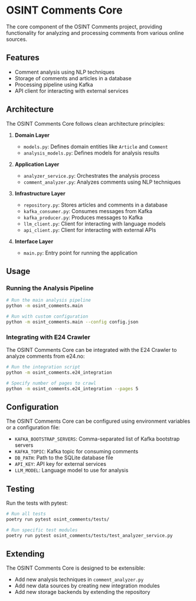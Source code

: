 # OSINT Comments Core

The core component of the OSINT Comments project, providing functionality for analyzing and processing comments from various online sources.

## Features

- Comment analysis using NLP techniques
- Storage of comments and articles in a database
- Processing pipeline using Kafka
- API client for interacting with external services

## Architecture

The OSINT Comments Core follows clean architecture principles:

1. **Domain Layer**
   - `models.py`: Defines domain entities like `Article` and `Comment`
   - `analysis_models.py`: Defines models for analysis results

2. **Application Layer**
   - `analyzer_service.py`: Orchestrates the analysis process
   - `comment_analyzer.py`: Analyzes comments using NLP techniques

3. **Infrastructure Layer**
   - `repository.py`: Stores articles and comments in a database
   - `kafka_consumer.py`: Consumes messages from Kafka
   - `kafka_producer.py`: Produces messages to Kafka
   - `llm_client.py`: Client for interacting with language models
   - `api_client.py`: Client for interacting with external APIs

4. **Interface Layer**
   - `main.py`: Entry point for running the application

## Usage

### Running the Analysis Pipeline

```bash
# Run the main analysis pipeline
python -m osint_comments.main

# Run with custom configuration
python -m osint_comments.main --config config.json
```

### Integrating with E24 Crawler

The OSINT Comments Core can be integrated with the E24 Crawler to analyze comments from e24.no:

```bash
# Run the integration script
python -m osint_comments.e24_integration

# Specify number of pages to crawl
python -m osint_comments.e24_integration --pages 5
```

## Configuration

The OSINT Comments Core can be configured using environment variables or a configuration file:

- `KAFKA_BOOTSTRAP_SERVERS`: Comma-separated list of Kafka bootstrap servers
- `KAFKA_TOPIC`: Kafka topic for consuming comments
- `DB_PATH`: Path to the SQLite database file
- `API_KEY`: API key for external services
- `LLM_MODEL`: Language model to use for analysis

## Testing

Run the tests with pytest:

```bash
# Run all tests
poetry run pytest osint_comments/tests/

# Run specific test modules
poetry run pytest osint_comments/tests/test_analyzer_service.py
```

## Extending

The OSINT Comments Core is designed to be extensible:

- Add new analysis techniques in `comment_analyzer.py`
- Add new data sources by creating new integration modules
- Add new storage backends by extending the repository
